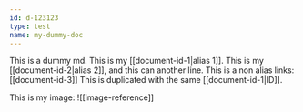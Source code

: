```yaml
---
id: d-123123
type: test
name: my-dummy-doc
---
```


This is a dummy md. This is my [[document-id-1|alias 1]]. 
This is my [[document-id-2|alias 2]], and this can another line. 
This is a non alias links: [[document-id-3]]
This is duplicated with the same [[document-id-1|ID]].

This is my image: ![[image-reference]]

